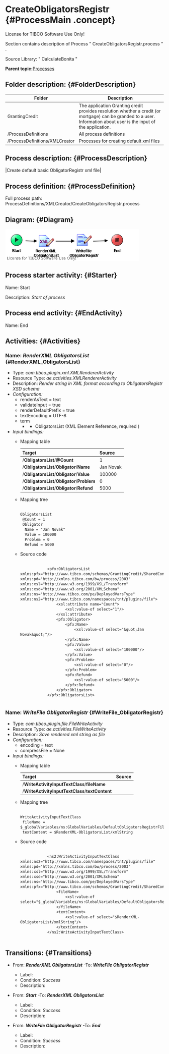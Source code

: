 # CreateObligatorsRegistr {#ProcessMain .concept}

License for TIBCO Software Use Only!

Section contains description of Process " CreateObligatorsRegistr.process " .

Source Library: " CalculateBonita "

**Parent topic:**[Processes](../../../../projects/GrantingCredit/common/process.md)

## Folder description: {#FolderDescription}

|Folder|Description|
|------|-----------|
|GrantingCredit|The application Granting credit provides resolution whether a credit \(or mortgage\) can be granded to a user. Information about user is the input of the application.|
|/ProcessDefinitions|All process definitions|
|/ProcessDefinitions/XMLCreator|Processes for creating default xml files|

## Process description: {#ProcessDescription}

|Create default basic ObligatorRegistr xml file|

## Process definition: {#ProcessDefinition}

Full process path: ProcessDefinitions/XMLCreator/CreateObligatorsRegistr.process

## Diagram: {#Diagram}

![](CreateObligatorsRegistr.process.png)

## Process starter activity: {#Starter}

Name: Start

Description: *Start of process*

## Process end activity: {#EndActivity}

Name: End

## Activities: {#Activities}

### Name: ***RenderXML ObligatorsList*** {#RenderXML_ObligatorsList}

-   Type: *com.tibco.plugin.xml.XMLRendererActivity*
-   Resource Type: *ae.activities.XMLRendererActivity*
-   Description: *Render string in XML format according to ObligatorsRegistr XSD schema*
-   *Configuration:*
    -   renderAsText = text
    -   validateInput = true
    -   renderDefaultPrefix = true
    -   textEncoding = UTF-8
    -   term
        -   - ObligatorsList \(XML Element Reference, required \)
-   *Input bindings:*
    -   Mapping table

        |Target|Source|
        |------|------|
        |/**ObligatorsList**/**@Count**|1|
        |/**ObligatorsList**/**Obligator**/**Name**|Jan Novak|
        |/**ObligatorsList**/**Obligator**/**Value**|100000|
        |/**ObligatorsList**/**Obligator**/**Problem**|0|
        |/**ObligatorsList**/**Obligator**/**Refund**|5000|

    -   Mapping tree

        ```
        
        ObligatorsList
         @Count = 1
         Obligator
          Name = "Jan Novak"
          Value = 100000
          Problem = 0
          Refund = 5000
        ```

    -   Source code

        ```
        
                    <pfx:ObligatorsList xmlns:pfx="http://www.tibco.com/schemas/GrantingCredit/SharedConnections/Schema1.xsd" xmlns:pd="http://xmlns.tibco.com/bw/process/2003" xmlns:xsl="http://www.w3.org/1999/XSL/Transform" xmlns:xsd="http://www.w3.org/2001/XMLSchema" xmlns:ns="http://www.tibco.com/pe/DeployedVarsType" xmlns:ns2="http://www.tibco.com/namespaces/tnt/plugins/file">
                        <xsl:attribute name="Count">
                            <xsl:value-of select="1"/>
                        </xsl:attribute>
                        <pfx:Obligator>
                            <pfx:Name>
                                <xsl:value-of select="&quot;Jan Novak&quot;"/>
                            </pfx:Name>
                            <pfx:Value>
                                <xsl:value-of select="100000"/>
                            </pfx:Value>
                            <pfx:Problem>
                                <xsl:value-of select="0"/>
                            </pfx:Problem>
                            <pfx:Refund>
                                <xsl:value-of select="5000"/>
                            </pfx:Refund>
                        </pfx:Obligator>
                    </pfx:ObligatorsList>
                
        ```


### Name: ***WriteFile ObligatorRegistr*** {#WriteFile_ObligatorRegistr}

-   Type: *com.tibco.plugin.file.FileWriteActivity*
-   Resource Type: *ae.activities.FileWriteActivity*
-   Description: *Save rendered xml string as file*
-   *Configuration:*
    -   encoding = text
    -   compressFile = None
-   *Input bindings:*
    -   Mapping table

        |Target|Source|
        |------|------|
        |/**WriteActivityInputTextClass**/**fileName**| |
        |/**WriteActivityInputTextClass**/**textContent**| |

    -   Mapping tree

        ```
        
        WriteActivityInputTextClass
         fileName = $_globalVariables/ns:GlobalVariables/DefaultObligatorsRegistrFile
         textContent = $RenderXML-ObligatorsList/xmlString
        ```

    -   Source code

        ```
        
                    <ns2:WriteActivityInputTextClass xmlns:ns2="http://www.tibco.com/namespaces/tnt/plugins/file" xmlns:pd="http://xmlns.tibco.com/bw/process/2003" xmlns:xsl="http://www.w3.org/1999/XSL/Transform" xmlns:xsd="http://www.w3.org/2001/XMLSchema" xmlns:ns="http://www.tibco.com/pe/DeployedVarsType" xmlns:pfx="http://www.tibco.com/schemas/GrantingCredit/SharedConnections/Schema1.xsd">
                        <fileName>
                            <xsl:value-of select="$_globalVariables/ns:GlobalVariables/DefaultObligatorsRegistrFile"/>
                        </fileName>
                        <textContent>
                            <xsl:value-of select="$RenderXML-ObligatorsList/xmlString"/>
                        </textContent>
                    </ns2:WriteActivityInputTextClass>
                
        ```


## Transitions: {#Transitions}

-   From: ***RenderXML ObligatorsList*** -To: ***WriteFile ObligatorRegistr***
    -   Label:
    -   Condition: *Success*
    -   Description:

-   From: ***Start*** -To: ***RenderXML ObligatorsList***
    -   Label:
    -   Condition: *Success*
    -   Description:

-   From: ***WriteFile ObligatorRegistr*** -To: ***End***
    -   Label:
    -   Condition: *Success*
    -   Description:

